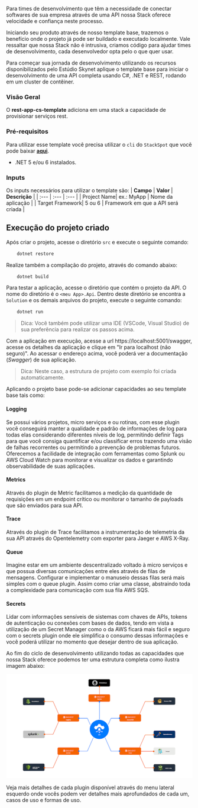 Para times de desenvolvimento que têm a necessidade de conectar softwares de sua empresa através de uma API nossa Stack oferece velocidade e confiança neste processo.

Iniciando seu produto através de nosso template base, trazemos o benefício onde o projeto já pode ser buildado e executado localmente. Vale ressaltar que nossa Stack não é intrusiva, criamos código para ajudar times de desenvolvimento, cada desenvolvedor opta pelo o que quer usar.

Para começar sua jornada de desenvolvimento utilizando os recursos disponibilizados pelo Estúdio Skynet aplique o template base para iniciar o desenvolvimento de uma API completa usando C#, .NET e REST, rodando em um cluster de contêiner. 

### Visão Geral
O **rest-app-cs-template** adiciona em uma stack a capacidade de provisionar serviços rest.

### Pré-requisitos
Para utilizar esse template você precisa utilizar o `cli` do `StackSpot` que você pode baixar [**aqui**](https://stackspot.com.br/).
- .NET 5 e/ou 6 instalados.

### Inputs
Os inputs necessários para utilizar o template são:
| **Campo** | **Valor** | **Descrição** |
| :--- | :--- | :--- |
| Project Name| ex.: MyApp | Nome da aplicação  |
| Target Framework| 5 ou 6 | Framework em que a API será criada  |

## Execução do projeto criado

Após criar o projeto, acesse o diretório `src` e execute o seguinte comando:

```bash
    dotnet restore
```

Realize também a compilação do projeto, através do comando abaixo:

```bash
    dotnet build
```

Para testar a aplicação, acesse o diretório que contém o projeto da API. O nome do diretório é o `<meu App>.Api`. Dentro deste diretório se encontra a `Solution` e os demais arquivos do projeto, execute o seguinte comando:

```bash
    dotnet run
```

> Dica: Você também pode utilizar uma IDE (VSCode, Visual Studio) de sua preferência para realizar os passos acima.

Com a aplicação em execução, acesse a url https://localhost:5001/swagger, acesse os detalhes da aplicação e clique em "Ir para localhost (não seguro)". Ao acessar o endereço acima, você poderá ver a documentação (*Swagger*) de sua aplicação.

> Dica: Neste caso, a estrutura de projeto com exemplo foi criada automaticamente. 

Aplicando o projeto base pode-se adicionar capacidades ao seu template base tais como: 

#### Logging

 Se possui vários projetos, micro serviços e ou rotinas, com esse plugin você conseguirá manter a qualidade e padrão de informações de log para todas elas considerando diferentes níveis de log, permitindo definir Tags para que você consiga quantificar e/ou classificar erros trazendo uma visão de falhas recorrentes ou permitindo a prevenção de problemas futuros. Oferecemos a facilidade de integração com ferramentas como Splunk ou AWS Cloud Watch para monitorar e visualizar os dados e garantindo observabilidade de suas aplicações.

#### Metrics

Através do plugin de Metric facilitamos a medição da quantidade de requisições em um endpoint crítico ou monitorar o tamanho de payloads que são enviados para sua API.

#### Trace

Através do plugin de Trace facilitamos a instrumentação de telemetria da sua API através do Opentelemetry com exporter para Jaeger e AWS X-Ray.

#### Queue

Imagine estar em um ambiente descentralizado voltado à micro serviços e que possua diversas comunicações entre eles através de filas de mensagens. Configurar e implementar o manuseio dessas filas será mais simples com o queue plugin. Assim como criar uma classe, abstraindo toda a complexidade para comunicação com sua fila AWS SQS.

#### Secrets

Lidar com informações sensíveis de sistemas com chaves de APIs, tokens de autenticação ou conexões com bases de dados, tendo em vista a utilização de um Secret Manager como o da AWS ficará mais fácil e seguro com o secrets plugin onde ele simplifica o consumo dessas informações e você poderá utilizar no momento que desejar dentro de sua aplicação.  

  
Ao fim do ciclo de desenvolvimento utilizando todas as capacidades que nossa Stack oferece podemos ter uma estrutura completa como ilustra imagem abaixo:

![Caso de Uso](https://raw.githubusercontent.com/stack-spot/skynet-dotnet-stack/main/use-case.png "Caso de Uso")

Veja mais detalhes de cada plugin disponível através do menu lateral esquerdo onde vocês podem ver detalhes mais aprofundados de cada um, casos de uso e formas de uso. 